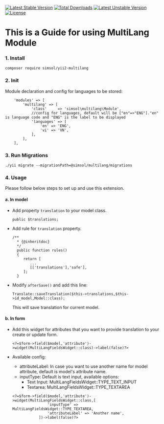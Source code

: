 [![Latest Stable Version](http://poser.pugx.org/simsol/yii2-multilang/v)](https://packagist.org/packages/simsol/yii2-multilang) [![Total Downloads](http://poser.pugx.org/simsol/yii2-multilang/downloads)](https://packagist.org/packages/simsol/yii2-multilang) [![Latest Unstable Version](http://poser.pugx.org/simsol/yii2-multilang/v/unstable)](https://packagist.org/packages/simsol/yii2-multilang) [![License](http://poser.pugx.org/simsol/yii2-multilang/license)](https://packagist.org/packages/simsol/yii2-multilang)

# This is a Guide for using MultiLang Module
### 1. Install

```
composer require simsol/yii2-multilang
```
### 2. Init
Module declaration and config for languages to be stored:
```
    'modules' => [
        'multilang' => [
            'class'     => 'simsol\multilang\Module',
            //config for languages, default will be ["en"=>"ENG"]."en" is language code and "ENG" is the label to be displayed
            'languages' => [
                'en' => 'ENG',
                'vi' => 'VN',
            ],
        ],
    ],
```

### 3. Run Migrations
```
./yii migrate --migrationPath=@simsol/multilang/migrations
```

### 4. Usage
Please follow below steps to set up and use this extension.
#### a. In model

- Add property ```translation``` to your model class.

    ```
    public $translations;
    ```
- Add rule for ```translation``` property.

    ```
    /**
      * {@inheritdoc}
      */
      public function rules()
      {
         return [
            ...
            [['translations'],'safe'],
         ];
      }
    ```
- Modify ```afterSave()``` and add this line:

  ```
  Translate::saveTranslation($this->translations,$this->id_model,Model::class);
  ```
  This will save translation for current model.

#### b. In form
- Add this widget for attributes that you want to provide translation to your create or update form.

  ```
  <?=$form->field($model,'attribute')->widget(MultiLangFieldsWidget::class)->label(false)?>
  ```
- Available config:
  - attributeLabel: In case you want to use another name for model attribute, default is model's attribute name.
  - inputType: Default is text input, available options:
    - Text Input: MultiLangFieldsWidget::TYPE_TEXT_INPUT
    - Textarea: MultiLangFieldsWidget::TYPE_TEXTAREA
    
  ```
  <?=$form->field($model,'attribute')->widget(MultiLangFieldsWidget::class,[
                  'inputType' => MultiLangFieldsWidget::TYPE_TEXTAREA,
                  'attributeLabel' => 'Another name',
              ])->label(false)?>
  ```


